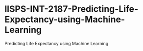 # llSPS-INT-2187-Predicting-Life-Expectancy-using-Machine-Learning
Predicting Life Expectancy using Machine Learning
